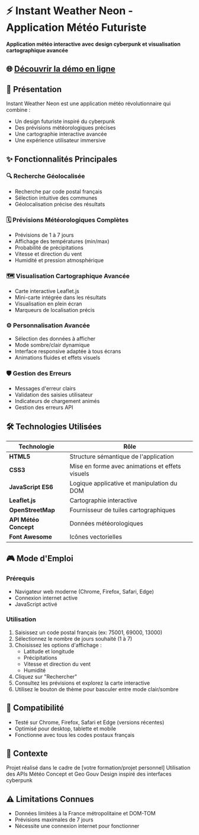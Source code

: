 # ⚡ Instant Weather Neon - Application Météo Futuriste

**Application météo interactive avec design cyberpunk et visualisation cartographique avancée**

## 🌐 [Découvrir la démo en ligne](https://the-dark-zidan.github.io/SAE23-Instant-Weather/)

## 📝 Présentation

Instant Weather Neon est une application météo révolutionnaire qui combine :
- Un design futuriste inspiré du cyberpunk
- Des prévisions météorologiques précises
- Une cartographie interactive avancée
- Une expérience utilisateur immersive

## ✨ Fonctionnalités Principales

### 🔍 Recherche Géolocalisée
- Recherche par code postal français
- Sélection intuitive des communes
- Géolocalisation précise des résultats

### 🗓️ Prévisions Météorologiques Complètes
- Prévisions de 1 à 7 jours
- Affichage des températures (min/max)
- Probabilité de précipitations
- Vitesse et direction du vent
- Humidité et pression atmosphérique

### 🗺️ Visualisation Cartographique Avancée
- Carte interactive Leaflet.js
- Mini-carte intégrée dans les résultats
- Visualisation en plein écran
- Marqueurs de localisation précis

### ⚙️ Personnalisation Avancée
- Sélection des données à afficher
- Mode sombre/clair dynamique
- Interface responsive adaptée à tous écrans
- Animations fluides et effets visuels

### 🛡️ Gestion des Erreurs
- Messages d'erreur clairs
- Validation des saisies utilisateur
- Indicateurs de chargement animés
- Gestion des erreurs API

## 🛠️ Technologies Utilisées

| Technologie | Rôle |
|------------|------|
| **HTML5** | Structure sémantique de l'application |
| **CSS3** | Mise en forme avec animations et effets visuels |
| **JavaScript ES6** | Logique applicative et manipulation du DOM |
| **Leaflet.js** | Cartographie interactive |
| **OpenStreetMap** | Fournisseur de tuiles cartographiques |
| **API Météo Concept** | Données météorologiques |
| **Font Awesome** | Icônes vectorielles |

## 🎮 Mode d'Emploi

### Prérequis
- Navigateur web moderne (Chrome, Firefox, Safari, Edge)
- Connexion internet active
- JavaScript activé

### Utilisation
1. Saisissez un code postal français (ex: 75001, 69000, 13000)
2. Sélectionnez le nombre de jours souhaité (1 à 7)
3. Choisissez les options d'affichage :
   - Latitude et longitude
   - Précipitations
   - Vitesse et direction du vent
   - Humidité
4. Cliquez sur "Rechercher"
5. Consultez les prévisions et explorez la carte interactive
6. Utilisez le bouton de thème pour basculer entre mode clair/sombre

## 📱 Compatibilité
- Testé sur Chrome, Firefox, Safari et Edge (versions récentes)
- Optimisé pour desktop, tablette et mobile
- Fonctionne avec tous les codes postaux français


## 📜 Contexte
Projet réalisé dans le cadre de [votre formation/projet personnel]
Utilisation des APIs Météo Concept et Geo Gouv
Design inspiré des interfaces cyberpunk

## ⚠️ Limitations Connues
- Données limitées à la France métropolitaine et DOM-TOM
- Prévisions maximales de 7 jours
- Nécessite une connexion internet pour fonctionner
